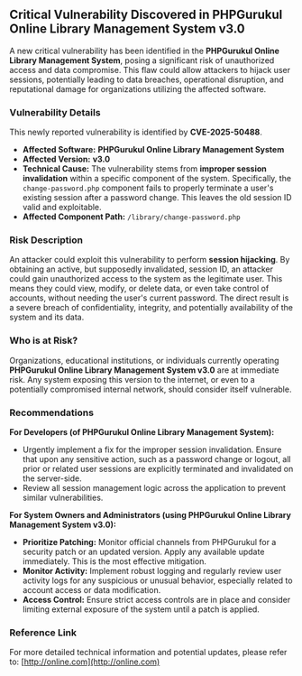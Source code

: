 ## Critical Vulnerability Discovered in PHPGurukul Online Library Management System v3.0

A new critical vulnerability has been identified in the **PHPGurukul Online Library Management System**, posing a significant risk of unauthorized access and data compromise. This flaw could allow attackers to hijack user sessions, potentially leading to data breaches, operational disruption, and reputational damage for organizations utilizing the affected software.

### Vulnerability Details

This newly reported vulnerability is identified by **CVE-2025-50488**.

*   **Affected Software:** **PHPGurukul Online Library Management System**
*   **Affected Version:** **v3.0**
*   **Technical Cause:** The vulnerability stems from **improper session invalidation** within a specific component of the system. Specifically, the `change-password.php` component fails to properly terminate a user's existing session after a password change. This leaves the old session ID valid and exploitable.
*   **Affected Component Path:** `/library/change-password.php`

### Risk Description

An attacker could exploit this vulnerability to perform **session hijacking**. By obtaining an active, but supposedly invalidated, session ID, an attacker could gain unauthorized access to the system as the legitimate user. This means they could view, modify, or delete data, or even take control of accounts, without needing the user's current password. The direct result is a severe breach of confidentiality, integrity, and potentially availability of the system and its data.

### Who is at Risk?

Organizations, educational institutions, or individuals currently operating **PHPGurukul Online Library Management System v3.0** are at immediate risk. Any system exposing this version to the internet, or even to a potentially compromised internal network, should consider itself vulnerable.

### Recommendations

**For Developers (of PHPGurukul Online Library Management System):**
*   Urgently implement a fix for the improper session invalidation. Ensure that upon any sensitive action, such as a password change or logout, all prior or related user sessions are explicitly terminated and invalidated on the server-side.
*   Review all session management logic across the application to prevent similar vulnerabilities.

**For System Owners and Administrators (using PHPGurukul Online Library Management System v3.0):**
*   **Prioritize Patching:** Monitor official channels from PHPGurukul for a security patch or an updated version. Apply any available update immediately. This is the most effective mitigation.
*   **Monitor Activity:** Implement robust logging and regularly review user activity logs for any suspicious or unusual behavior, especially related to account access or data modification.
*   **Access Control:** Ensure strict access controls are in place and consider limiting external exposure of the system until a patch is applied.

### Reference Link

For more detailed technical information and potential updates, please refer to: [http://online.com](http://online.com)